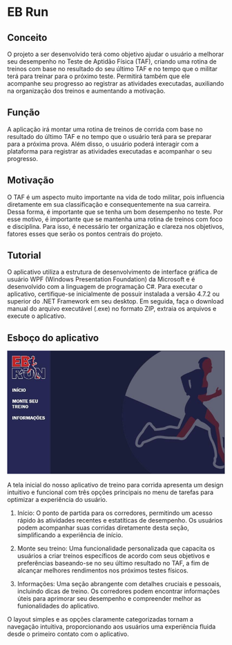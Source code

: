 # EB Run

## Conceito

O projeto a ser desenvolvido terá como objetivo ajudar o usuário a melhorar seu desempenho  no Teste de Aptidão Física (TAF), criando uma rotina de treinos com base no resultado do seu último TAF e no tempo que o militar terá para treinar para o próximo teste. Permitirá também que ele acompanhe seu progresso ao registrar as atividades executadas, auxiliando na organização dos treinos e aumentando a motivação.

## Função

A aplicação irá montar uma rotina de treinos de corrida com base no resultado do último TAF e no tempo que o usuário terá para se preparar para a próxima prova. Além disso, o usuário poderá interagir com a plataforma para registrar as atividades executadas e acompanhar o seu progresso.

## Motivação

O TAF é um aspecto muito importante na vida de todo militar, pois influencia diretamente em sua classificação e consequentemente na sua carreira. Dessa forma, é importante que se tenha um bom desempenho no teste. Por esse motivo, é importante que se mantenha uma rotina de treinos com foco e disciplina. Para isso, é necessário ter organização e clareza nos objetivos, fatores esses que serão os pontos centrais do projeto.

## Tutorial

O aplicativo utiliza a estrutura de desenvolvimento de interface gráfica de usuário WPF (Windows Presentation Foundation) da Microsoft e é desenvolvido com a linguagem de programação C#. Para executar o aplicativo, certifique-se inicialmente de possuir instalada a versão 4.7.2 ou superior do .NET Framework em seu desktop. Em seguida, faça o download manual do arquivo executável (.exe) no formato ZIP, extraia os arquivos e execute o aplicativo.
## Esboço do aplicativo 

![Tela Inicial](EBrun.jpeg)


A tela inicial do nosso aplicativo de treino para corrida apresenta um design intuitivo e funcional com três opções principais no menu de tarefas para optimizar a experiência do usuário.
1. Início:
   O ponto de partida para os corredores, permitindo um acesso rápido às atividades recentes e estatíticas de desempenho. Os usuários podem acompanhar suas corridas diretamente desta seção, simplificando a experiência de início.

2. Monte seu treino:
   Uma funcionalidade personalizada que capacita os usuários a criar treinos específicos de acordo com seus objetivos e preferências baseando-se no seu último resultado no TAF, a fim de alcançar melhores rendimentos nos próximos testes físicos.

3. Informações:
   Uma seção abrangente com detalhes cruciais e pessoais, incluindo dicas de treino. Os corredores podem encontrar informações úteis para aprimorar seu desempenho e compreender melhor as funionalidades do aplicativo.

O layout simples e as opções claramente categorizadas tornam a navegação intuitiva, proporcionando aos usuários uma experiência fluida desde o primeiro contato com o aplicativo. 
